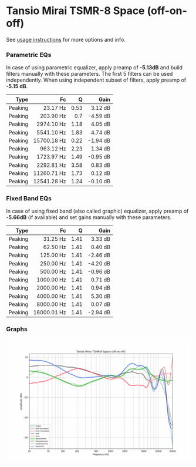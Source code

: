 # Tansio Mirai TSMR-8 Space (off-on-off)
See [usage instructions](https://github.com/jaakkopasanen/AutoEq#usage) for more options and info.

### Parametric EQs
In case of using parametric equalizer, apply preamp of **-5.13dB** and build filters manually
with these parameters. The first 5 filters can be used independently.
When using independent subset of filters, apply preamp of **-5.15 dB**.

| Type    | Fc          |    Q | Gain     |
|--------:|------------:|-----:|---------:|
| Peaking | 23.17 Hz    | 0.53 | 3.12 dB  |
| Peaking | 203.90 Hz   | 0.7  | -4.59 dB |
| Peaking | 2974.10 Hz  | 1.18 | 4.05 dB  |
| Peaking | 5541.10 Hz  | 1.83 | 4.74 dB  |
| Peaking | 15700.18 Hz | 0.22 | -1.94 dB |
| Peaking | 963.12 Hz   | 2.23 | 1.34 dB  |
| Peaking | 1723.97 Hz  | 1.49 | -0.95 dB |
| Peaking | 2292.81 Hz  | 3.58 | 0.83 dB  |
| Peaking | 11260.71 Hz | 1.73 | 0.12 dB  |
| Peaking | 12541.28 Hz | 1.24 | -0.10 dB |

### Fixed Band EQs
In case of using fixed band (also called graphic) equalizer, apply preamp of **-5.66dB**
(if available) and set gains manually with these parameters.

| Type    | Fc          |    Q | Gain     |
|--------:|------------:|-----:|---------:|
| Peaking | 31.25 Hz    | 1.41 | 3.33 dB  |
| Peaking | 62.50 Hz    | 1.41 | 0.40 dB  |
| Peaking | 125.00 Hz   | 1.41 | -2.46 dB |
| Peaking | 250.00 Hz   | 1.41 | -4.20 dB |
| Peaking | 500.00 Hz   | 1.41 | -0.96 dB |
| Peaking | 1000.00 Hz  | 1.41 | 0.71 dB  |
| Peaking | 2000.00 Hz  | 1.41 | 0.94 dB  |
| Peaking | 4000.00 Hz  | 1.41 | 5.30 dB  |
| Peaking | 8000.00 Hz  | 1.41 | 0.07 dB  |
| Peaking | 16000.01 Hz | 1.41 | -2.94 dB |

### Graphs
![](./Tansio%20Mirai%20TSMR-8%20Space%20(off-on-off).png)